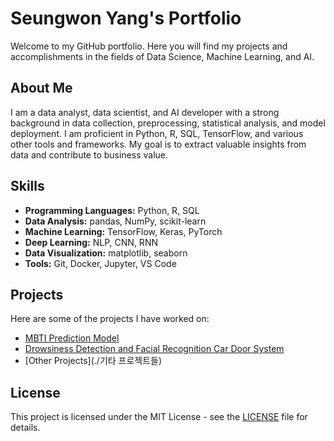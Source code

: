 
# Seungwon Yang's Portfolio

Welcome to my GitHub portfolio. Here you will find my projects and accomplishments in the fields of Data Science, Machine Learning, and AI.

## About Me

I am a data analyst, data scientist, and AI developer with a strong background in data collection, preprocessing, statistical analysis, and model deployment. I am proficient in Python, R, SQL, TensorFlow, and various other tools and frameworks. My goal is to extract valuable insights from data and contribute to business value.

## Skills

- **Programming Languages:** Python, R, SQL
- **Data Analysis:** pandas, NumPy, scikit-learn
- **Machine Learning:** TensorFlow, Keras, PyTorch
- **Deep Learning:** NLP, CNN, RNN
- **Data Visualization:** matplotlib, seaborn
- **Tools:** Git, Docker, Jupyter, VS Code

## Projects

Here are some of the projects I have worked on:

- [MBTI Prediction Model](./mbti-prediction)
- [Drowsiness Detection and Facial Recognition Car Door System](./drowsiness-detection)
- [Other Projects](./기타 프로젝트들)

## License

This project is licensed under the MIT License - see the [LICENSE](LICENSE) file for details.
